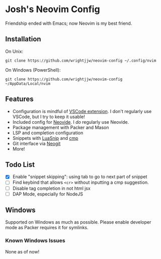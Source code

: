 # Josh's Neovim Config
Friendship ended with Emacs; now Neovim is my best friend.

## Installation
On Unix: 
```
git clone https://github.com/wrightjjw/neovim-config ~/.config/nvim
```

On Windows (PowerShell):
```
git clone https://github.com/wrightjjw/neovim-config ~/AppData/Local/nvim
```

## Features
- Configuration is mindful of
[VSCode extension](https://marketplace.visualstudio.com/items?itemName=asvetliakov.vscode-neovim).
I don't regularly use VSCode, but I try to keep it usable!
- Included config for [Neovide](https://neovide.dev/).
I *do* regularly use Neovide.
- Package management with Packer and Mason
- LSP and completion configuration
- Snippets with [LuaSnip](https://github.com/L3MON4D3/LuaSnip) and [cmp](https://github.com/hrsh7th/nvim-cmp)
- Git interface via [Neogit](https://github.com/TimUntersberger/neogit)
- More!

## Todo List
- [x] Enable "snippet skipping": using tab to go to next part of snippet
- [ ] Find keybind that allows `<cr>` without inputting a cmp suggestion.
- [ ] Disable tag completion in not html jsx
- [ ] DAP Mode, especially for NodeJS

## Windows
Supported on Windows as much as possible.
Please enable developer mode as Packer requires it for symlinks.

### Known Windows Issues
None as of now!
